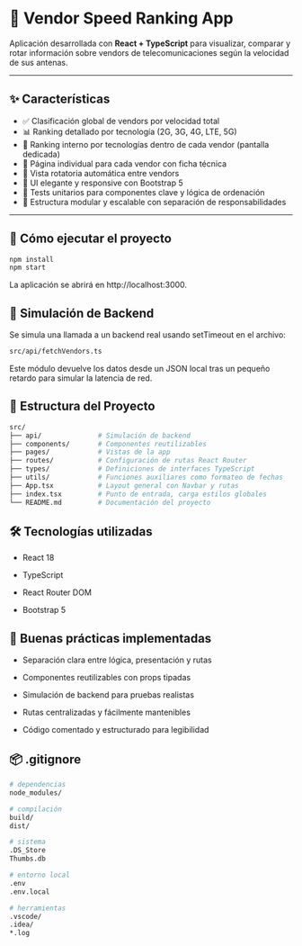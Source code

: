 # 📡 Vendor Speed Ranking App

Aplicación desarrollada con **React + TypeScript** para visualizar, comparar y rotar información sobre vendors de telecomunicaciones según la velocidad de sus antenas.

---

## ✨ Características

- ✅ Clasificación global de vendors por velocidad total
- 📊 Ranking detallado por tecnología (2G, 3G, 4G, LTE, 5G)
- 🧠 Ranking interno por tecnologías dentro de cada vendor (pantalla dedicada)
- 🧾 Página individual para cada vendor con ficha técnica
- 🔄 Vista rotatoria automática entre vendors
- 💅 UI elegante y responsive con Bootstrap 5
- 🧪 Tests unitarios para componentes clave y lógica de ordenación
- 📁 Estructura modular y escalable con separación de responsabilidades
---

## 🚀 Cómo ejecutar el proyecto

```bash
npm install
npm start
```
La aplicación se abrirá en http://localhost:3000.

## 🧠 Simulación de Backend
Se simula una llamada a un backend real usando setTimeout en el archivo:

```bash
src/api/fetchVendors.ts
```
Este módulo devuelve los datos desde un JSON local tras un pequeño retardo para simular la latencia de red.

## 📁 Estructura del Proyecto
```bash
src/
├── api/              # Simulación de backend 
├── components/       # Componentes reutilizables
├── pages/            # Vistas de la app
├── routes/           # Configuración de rutas React Router
├── types/            # Definiciones de interfaces TypeScript
├── utils/            # Funciones auxiliares como formateo de fechas
├── App.tsx           # Layout general con Navbar y rutas
├── index.tsx         # Punto de entrada, carga estilos globales
└── README.md         # Documentación del proyecto
```
## 🛠 Tecnologías utilizadas
- React 18

- TypeScript

- React Router DOM

- Bootstrap 5

## 🧹 Buenas prácticas implementadas
- Separación clara entre lógica, presentación y rutas

- Componentes reutilizables con props tipadas

- Simulación de backend para pruebas realistas

- Rutas centralizadas y fácilmente mantenibles

- Código comentado y estructurado para legibilidad

## 📦 .gitignore
```bash
# dependencias
node_modules/

# compilación
build/
dist/

# sistema
.DS_Store
Thumbs.db

# entorno local
.env
.env.local

# herramientas
.vscode/
.idea/
*.log
```